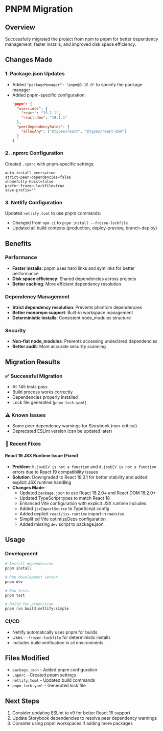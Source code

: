 # PNPM Migration

## Overview

Successfully migrated the project from npm to pnpm for better dependency management, faster installs, and improved disk space efficiency.

## Changes Made

### 1. Package.json Updates

- Added `"packageManager": "pnpm@8.15.0"` to specify the package manager
- Added pnpm-specific configuration:
  ```json
  "pnpm": {
    "overrides": {
      "react": "19.1.1",
      "react-dom": "19.1.1"
    },
    "peerDependencyRules": {
      "allowAny": ["@types/react", "@types/react-dom"]
    }
  }
  ```

### 2. .npmrc Configuration

Created `.npmrc` with pnpm-specific settings:

```
auto-install-peers=true
strict-peer-dependencies=false
shamefully-hoist=false
prefer-frozen-lockfile=true
save-prefix=""
```

### 3. Netlify Configuration

Updated `netlify.toml` to use pnpm commands:

- Changed from `npm ci` to `pnpm install --frozen-lockfile`
- Updated all build contexts (production, deploy-preview, branch-deploy)

## Benefits

### Performance

- **Faster installs**: pnpm uses hard links and symlinks for better performance
- **Disk space efficiency**: Shared dependencies across projects
- **Better caching**: More efficient dependency resolution

### Dependency Management

- **Strict dependency resolution**: Prevents phantom dependencies
- **Better monorepo support**: Built-in workspace management
- **Deterministic installs**: Consistent node_modules structure

### Security

- **Non-flat node_modules**: Prevents accessing undeclared dependencies
- **Better audit**: More accurate security scanning

## Migration Results

### ✅ Successful Migration

- All 145 tests pass
- Build process works correctly
- Dependencies properly installed
- Lock file generated (`pnpm-lock.yaml`)

### ⚠️ Known Issues

- Some peer dependency warnings for Storybook (non-critical)
- Deprecated ESLint version (can be updated later)

### 🔧 Recent Fixes

#### React 19 JSX Runtime Issue (Fixed)

- **Problem**: `h.jsxDEV is not a function` and `d.jsxDEV is not a function` errors due to React 19 compatibility issues
- **Solution**: Downgraded to React 18.3.1 for better stability and added explicit JSX runtime handling
- **Changes Made**:
  - Updated `package.json` to use React 18.2.0+ and React DOM 18.2.0+
  - Updated TypeScript types to match React 18
  - Enhanced Vite configuration with explicit JSX runtime includes
  - Added `jsxImportSource` to TypeScript config
  - Added explicit `react/jsx-runtime` import in main.tsx
  - Simplified Vite optimizeDeps configuration
  - Added missing `dev` script to package.json

## Usage

### Development

```bash
# Install dependencies
pnpm install

# Run development server
pnpm dev

# Run tests
pnpm test

# Build for production
pnpm run build:netlify:simple
```

### CI/CD

- Netlify automatically uses pnpm for builds
- Uses `--frozen-lockfile` for deterministic installs
- Includes build verification in all environments

## Files Modified

- `package.json` - Added pnpm configuration
- `.npmrc` - Created pnpm settings
- `netlify.toml` - Updated build commands
- `pnpm-lock.yaml` - Generated lock file

## Next Steps

1. Consider updating ESLint to v9 for better React 19 support
2. Update Storybook dependencies to resolve peer dependency warnings
3. Consider using pnpm workspaces if adding more packages
